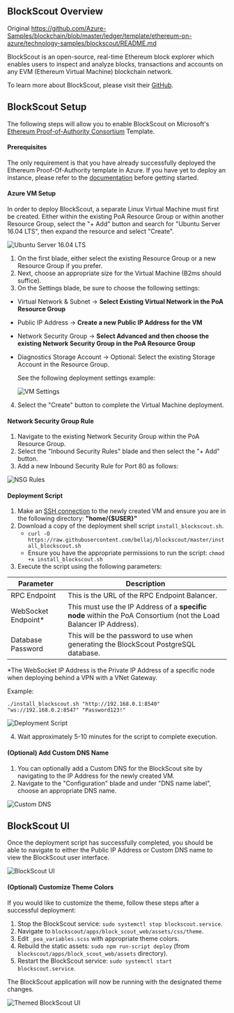 ## BlockScout Overview
Original 
https://github.com/Azure-Samples/blockchain/blob/master/ledger/template/ethereum-on-azure/technology-samples/blockscout/README.md


BlockScout is an open-source, real-time Ethereum block explorer which enables users to inspect and analyze blocks, transactions and accounts on any EVM (Ethereum Virtual Machine) blockchain network.

To learn more about BlockScout, please visit their [GitHub](https://github.com/poanetwork/blockscout).

## BlockScout Setup

The following steps will allow you to enable BlockScout on Microsoft's [Ethereum Proof-of-Authority Consortium](https://portal.azure.com/#create/microsoft-azure-blockchain.azure-blockchain-ethereumethereum-poa-consortium) Template.

#### Prerequisites

The only requirement is that you have already successfully deployed the Ethereum Proof-Of-Authority template in Azure. If you have yet to deploy an instance, please refer to the [documentation](https://docs.microsoft.com/azure/blockchain-workbench/ethereum-poa-deployment) before getting started.


#### Azure VM Setup

In order to deploy BlockScout, a separate Linux Virtual Machine must first be created. Either within the existing PoA Resource Group or within another Resource Group, select the "+ Add" button and search for "Ubuntu Server 16.04 LTS", then expand the resource and select "Create".

![Ubuntu Server 16.04 LTS](./media/ubuntu_vm.PNG)

1. On the first blade, either select the existing Resource Group or a new Resource Group if you prefer.
2. Next, choose an appropriate size for the Virtual Machine (B2ms should suffice).
3. On the Settings blade, be sure to choose the following settings:
 - Virtual Network & Subnet -> **Select Existing Virtual Network in the PoA Resource Group**
 - Public IP Address -> **Create a new Public IP Address for the VM**
 - Network Security Group -> **Select Advanced and then choose the existing Network Security Group in the PoA Resource Group**
 - Diagnostics Storage Account -> Optional: Select the existing Storage Account in the Resource Group.

    See the following deployment settings example:

    ![VM Settings](./media/vm_settings.PNG)

4. Select the "Create" button to complete the Virtual Machine deployment.

#### Network Security Group Rule

1. Navigate to the existing Network Security Group within the PoA Resource Group.
2. Select the "Inbound Security Rules" blade and then select the "+ Add" button.
3. Add a new Inbound Security Rule for Port 80 as follows:

![NSG Rules](./media/nsg_rule.PNG)

#### Deployment Script

1. Make an [SSH connection](https://docs.microsoft.com/en-us/azure/blockchain-workbench/ethereum-poa-deployment#ssh-access) to the newly created VM and ensure you are in the following directory: **"home/{$USER}"**
2. Download a copy of the deployment shell script `install_blockscout.sh`.
	- `curl -O https://raw.githubusercontent.com/bellaj/blockscout/master/install_blockscout.sh`
	- Ensure you have the appropriate permissions to run the script: `chmod +x install_blockscout.sh`
3. Execute the script using the following parameters:

| Parameter                                                      | Description                                                                                                      |
|----------------------------------------------------------------|------------------------------------------------------------------------------------------------------------------|
| RPC Endpoint                                          | This is the URL of the RPC Endpoint Balancer.                                                                     |
| WebSocket Endpoint*                                          | This must use the IP Address of a **specific node** within the PoA Consortium (not the Load Balancer IP Address). |
| Database Password                                              | This will be the password to use when generating the BlockScout PostgreSQL database.                             |


*The WebSocket IP Address is the Private IP Address of a specific node when deploying behind a VPN with a VNet Gateway.

Example:

`./install_blockscout.sh "http://192.168.0.1:8540" "ws://192.168.0.2:8547" "Password123!"`

![Deployment Script](./media/deployment_script.png)

4. Wait approximately 5-10 minutes for the script to complete execution.

#### (Optional) Add Custom DNS Name

1. You can optionally add a Custom DNS for the BlockScout site by navigating to the IP Address for the newly created VM.
2. Navigate to the "Configuration" blade and under "DNS name label", choose an appropriate DNS name.

![Custom DNS](./media/custom_dns.PNG)

## BlockScout UI

Once the deployment script has successfully completed, you should be able to navigate to either the Public IP Address or Custom DNS name to view the BlockScout user interface.

![BlockScout UI](./media/blockscout_ui.PNG)

#### (Optional) Customize Theme Colors

If you would like to customize the theme, follow these steps after a successful deployment:

1. Stop the BlockScout service: `sudo systemctl stop blockscout.service`.
2. Navigate to `blockscout/apps/block_scout_web/assets/css/theme`.
3. Edit `_poa_variables.scss` with appropriate theme colors.
4. Rebuild the static assets: `sudo npm run-script deploy` (from `blockscout/apps/block_scout_web/assets` directory).
5. Restart the BlockScout service: `sudo systemctl start blockscout.service`.

The BlockScout application will now be running with the designated theme changes.

![Themed BlockScout UI](./media/blockscout_ui_blue.PNG)

